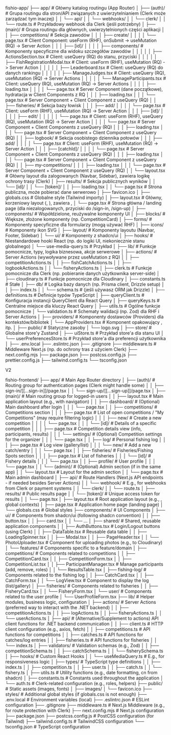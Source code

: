 fishio-app/
├── app/ # Główny katalog routingu (App Router)
│ ├── (auth)/ # Grupa routingu dla stron/API związanych z uwierzytelnianiem (Clerk może zarządzać tym inaczej)
│ │ └── api/
│ │ └── webhooks/
│ │ └── clerk/
│ │ └── route.ts # Przykładowy webhook dla Clerk (jeśli potrzebny)
│ ├── (main)/ # Grupa routingu dla głównych, uwierzytelnionych części aplikacji
│ │ ├── competitions/ # Sekcja zawodów
│ │ │ ├── create/
│ │ │ │ └── page.tsx # Client Component: useForm (RHF), onSubmit -> useMutation (RQ) -> Server Action
│ │ │ ├── [id]/
│ │ │ │ ├── components/ # Komponenty specyficzne dla widoku szczegółów zawodów
│ │ │ │ │ ├── ActionsSection.tsx # Client: useQuery (RQ) do stanu, przyciski
│ │ │ │ │ ├── FishRegistrationModal.tsx # Client: useForm (RHF), useMutation (RQ) -> Server Action
│ │ │ │ │ ├── Leaderboard.tsx # Client: useQuery (RQ) do danych rankingu
│ │ │ │ │ ├── ManageJudges.tsx # Client: useQuery (RQ), useMutation (RQ) -> Server Actions
│ │ │ │ │ └── ManageParticipants.tsx # Client: useQuery (RQ), useMutation (RQ) -> Server Actions
│ │ │ │ ├── loading.tsx
│ │ │ │ └── page.tsx # Server Component (dane początkowe), hydratacja w Client Components z RQ
│ │ │ ├── loading.tsx
│ │ │ └── page.tsx # Server Component + Client Component z useQuery (RQ)
│ │ ├── fisheries/ # Sekcja bazy łowisk
│ │ │ ├── add/
│ │ │ │ └── page.tsx # Client: useForm (RHF), useMutation (RQ) -> Server Action
│ │ │ ├── [id]/
│ │ │ │ ├── edit/
│ │ │ │ │ └── page.tsx # Client: useForm (RHF), useQuery (RQ), useMutation (RQ) -> Server Action
│ │ │ │ └── page.tsx # Server Component + Client Components z useQuery (RQ)
│ │ │ ├── loading.tsx
│ │ │ └── page.tsx # Server Component + Client Component z useQuery (RQ)
│ │ ├── logbook/ # Sekcja osobistego dziennika połowów
│ │ │ ├── add/
│ │ │ │ └── page.tsx # Client: useForm (RHF), useMutation (RQ) -> Server Action
│ │ │ ├── [catchId]/
│ │ │ │ └── page.tsx # Server Component + Client Components z useQuery (RQ)
│ │ │ ├── loading.tsx
│ │ │ └── page.tsx # Server Component + Client Component z useQuery (RQ)
│ │ ├── my-competitions/
│ │ │ ├── loading.tsx
│ │ │ └── page.tsx # Server Component + Client Component z useQuery (RQ)
│ │ └── layout.tsx # Główny layout dla zalogowanych (Navbar, Sidebar), zawiera logikę ochrony trasy (Clerk)
│ ├── results/ # Sekcja publicznych wyników
│ │ └── [id]/
│ │ └── [token]/
│ │ ├── loading.tsx
│ │ └── page.tsx # Strona publiczna, może pobierać dane serwerowo
│ ├── favicon.ico
│ ├── globals.css # Globalne style (Tailwind importy)
│ ├── layout.tsx # Główny, korzeniowy layout (<html>, <body>), zawiera <ClerkProvider>, <QueryClientProvider>
│ └── page.tsx # Strona główna / landing page (dla niezalogowanych, przyciski do /sign-in, /sign-up)
│
├── components/ # Współdzielone, reużywalne komponenty UI
│ ├── blocks/ # Większe, złożone komponenty (np. CompetitionCard)
│ ├── forms/ # Komponenty specyficzne dla formularzy (mogą używać RHF)
│ ├── icons/ # Komponenty ikon SVG
│ ├── layout/ # Komponenty layoutu (Navbar, Footer, Sidebar)
│ └── ui/ # Komponenty z shadcn/ui
│
├── hooks/ # Niestandardowe hooki React (np. do logiki UI, niekoniecznie stanu globalnego)
│ └── use-media-query.ts # Przykład
│
├── lib/ # Funkcje pomocnicze, typy, logika biznesowa, akcje serwerowe
│ ├── actions/ # Server Actions (wywoływane przez useMutation z RQ)
│ │ ├── competitionActions.ts
│ │ ├── fishCatchActions.ts
│ │ ├── logbookActions.ts
│ │ └── fisheryActions.ts
│ ├── clerk.ts # Funkcje pomocnicze dla Clerk (np. pobieranie danych użytkownika server-side)
│ ├── cloudinary.ts # Funkcje pomocnicze dla Cloudinary
│ ├── constants.ts # Stałe
│ ├── db/ # Logika bazy danych (np. Prisma client, Drizzle setup)
│ │ ├── index.ts
│ │ └── schema.ts # (jeśli używasz ORM jak Drizzle)
│ ├── definitions.ts # Definicje typów TypeScript
│ ├── queryClient.ts # Konfiguracja instancji QueryClient dla React Query
│ ├── queryKeys.ts # Centralne miejsce dla kluczy React Query
│ ├── utils.ts # Ogólne funkcje pomocnicze
│ └── validation.ts # Schematy walidacji (np. Zod) dla RHF i Server Actions
│
├── providers/ # Komponenty dostawców (Providers) dla kontekstów/bibliotek
│ └── AppProviders.tsx # Komponent opakowujący <ClerkProvider>, <QueryClientProvider> itp.
│
├── public/ # Statyczne zasoby
│ └── logo.svg
│
├── store/ # Globalne store'y Zustand
│ ├── uiStore.ts # Przykład store'a dla stanu UI
│ └── userPreferencesStore.ts # Przykład store'a dla preferencji użytkownika
│
├── .env.local
├── .eslintrc.json
├── .gitignore
├── middleware.ts # Middleware Next.js (np. do ochrony tras z użyciem Clerk)
├── next.config.mjs
├── package.json
├── postcss.config.js
├── prettier.config.js
├── tailwind.config.ts
└── tsconfig.json

V2

fishio-frontend/
├── app/ # Main App Router directory
│ ├── (auth)/ # Routing group for authentication pages (Clerk might handle some)
│ │ ├── sign-in/[[...sign-in]]/page.tsx
│ │ └── sign-up/[[...sign-up]]/page.tsx
│ ├── (main)/ # Main routing group for logged-in users
│ │ ├── layout.tsx # Main application layout (e.g., with navigation)
│ │ ├── dashboard/ # (Optional) Main dashboard after login
│ │ │ └── page.tsx
│ │ ├── competitions/ # Competitions section
│ │ │ ├── page.tsx # List of open competitions / "My Competitions" (may require filtering logic)
│ │ │ ├── new/ # Create a new competition
│ │ │ │ └── page.tsx
│ │ │ └── [id]/ # Details of a specific competition
│ │ │ ├── page.tsx # Competition details view (info, participants, results)
│ │ │ └── settings/ # (Optional) Competition settings for the organizer
│ │ │ └── page.tsx
│ │ ├── log/ # Personal fishing log
│ │ │ ├── page.tsx # Log view (gallery/list)
│ │ │ └── new/ # Add a new catch/entry
│ │ │ └── page.tsx
│ │ ├── fisheries/ # Fisheries/Fishing Spots section
│ │ │ ├── page.tsx # List of fisheries
│ │ │ └── [id]/ # Fishery details
│ │ │ └── page.tsx
│ │ ├── profile/ # User profile
│ │ │ └── page.tsx
│ │ └── (admin)/ # (Optional) Admin section (if in the same app)
│ │ └── layout.tsx # Layout for the admin section
│ │ └── page.tsx # Main admin dashboard
│ ├── api/ # Route Handlers (Next.js API endpoints - if needed besides Server Actions)
│ │ └── webhook/ # E.g., for webhooks from Clerk or payment systems
│ │ └── clerk/
│ │ └── route.ts
│ ├── results/ # Public results page
│ │ └── [token]/ # Unique access token for results
│ │ └── page.tsx
│ ├── layout.tsx # Root application layout (e.g., <ClerkProvider>, global contexts)
│ ├── page.tsx # Application home page (landing page)
│ └── globals.css # Global styles
├── components/ # UI Components
│ ├── ui/ # Components from shadcn/ui (following shadcn convention)
│ │ ├── button.tsx
│ │ ├── card.tsx
│ │ └── ...
│ ├── shared/ # Shared, reusable application components
│ │ ├── AuthButtons.tsx # Login/Logout buttons (using Clerk)
│ │ ├── DataTable.tsx # Reusable data table
│ │ ├── LoadingSpinner.tsx
│ │ ├── Modal.tsx
│ │ ├── PageHeader.tsx
│ │ └── PhotoUploader.tsx # Component for uploading photos (e.g., to Cloudinary)
│ └── features/ # Components specific to a feature/domain
│ ├── competitions/ # Components related to competitions
│ │ ├── CompetitionCard.tsx
│ │ ├── CompetitionForm.tsx
│ │ ├── CompetitionList.tsx
│ │ ├── ParticipantManager.tsx # Manage participants (add, remove, roles)
│ │ └── ResultsTable.tsx
│ ├── fishing-log/ # Components related to the fishing log
│ │ ├── CatchCard.tsx
│ │ ├── CatchForm.tsx
│ │ └── LogView.tsx # Component to display the log (list/gallery)
│ ├── fisheries/ # Components related to fisheries
│ │ ├── FisheryCard.tsx
│ │ └── FisheryForm.tsx
│ └── user/ # Components related to the user profile
│ └── UserProfileForm.tsx
├── lib/ # Helper modules, business logic, configuration
│ ├── actions/ # Server Actions (preferred way to interact with the .NET backend)
│ │ ├── competitionActions.ts
│ │ ├── logActions.ts
│ │ ├── fisheryActions.ts
│ │ └── userActions.ts
│ ├── api/ # (Alternative/Supplement to actions) API client functions for .NET backend communication
│ │ ├── client.ts # HTTP client configuration (e.g., axios, fetch)
│ │ ├── competitions.ts # API functions for competitions
│ │ ├── catches.ts # API functions for catches/log entries
│ │ ├── fisheries.ts # API functions for fisheries
│ │ └── index.ts
│ ├── validators/ # Validation schemas (e.g., Zod)
│ │ ├── competitionSchema.ts
│ │ ├── catchSchema.ts
│ │ └── fisherySchema.ts
│ ├── hooks/ # Custom React Hooks
│ │ └── useMediaQuery.ts # E.g., for responsiveness logic
│ ├── types/ # TypeScript type definitions
│ │ ├── index.ts
│ │ ├── competition.ts
│ │ ├── user.ts
│ │ ├── catch.ts
│ │ └── fishery.ts
│ ├── utils.ts # Utility functions (e.g., date formatting, cn from shadcn)
│ ├── constants.ts # Constants used throughout the application
│ └── auth.ts # Clerk-related configuration (e.g., roles, helpers)
├── public/ # Static assets (images, fonts)
│ ├── images/
│ └── favicon.ico
├── styles/ # Additional global styles (if globals.css is not enough)
├── .env.local # Environment variables (local)
├── .eslintrc.json # ESLint configuration
├── .gitignore
├── middleware.ts # Next.js Middleware (e.g., for route protection with Clerk)
├── next.config.mjs # Next.js configuration
├── package.json
├── postcss.config.js # PostCSS configuration (for Tailwind)
├── tailwind.config.ts # TailwindCSS configuration
└── tsconfig.json # TypeScript configuration
